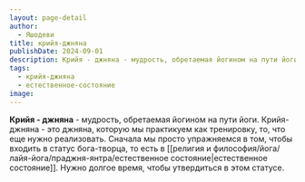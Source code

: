 ```yaml
---
layout: page-detail
author:
  - Яшодеви
title: крийя-джняна
publishDate: 2024-09-01
description: Крийя - джняна - мудрость, обретаемая йогином на пути йоги. Крийя-джняна - это джняна, которую мы практикуем как тренировку, то, что еще нужно реализовать. Сначала мы просто упражняемся в том, чтобы входить в статус бога-творца, то есть в естественное состояние. Нужно долгое время, чтобы утвердиться в этом статусе.
tags:
  - крийя-джняна
  - естественное-состояние
image:
---
```

**Крийя - джняна** - мудрость, обретаемая йогином на пути йоги. Крийя-джняна - это джняна, которую мы практикуем как тренировку, то, что еще нужно реализовать. Сначала мы просто упражняемся в том, чтобы входить в статус бога-творца, то есть в [[религия и философия/йога/лайя-йога/праджня-янтра/естественное состояние|естественное состояние]]. Нужно долгое время, чтобы утвердиться в этом статусе.

